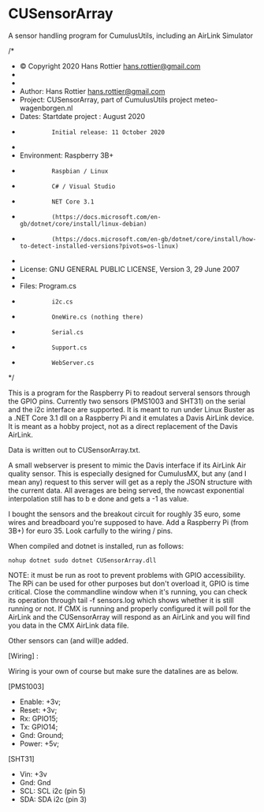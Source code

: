# CUSensorArray
A sensor handling program for CumulusUtils, including an AirLink Simulator

/*
 * © Copyright 2020 Hans Rottier <hans.rottier@gmail.com>
 *
 * 
 * Author:      Hans Rottier <hans.rottier@gmail.com>
 * Project:     CUSensorArray, part of CumulusUtils project meteo-wagenborgen.nl
 * Dates:       Startdate project : August 2020
 *              Initial release: 11 October 2020
 *              
 * Environment: Raspberry 3B+
 *              Raspbian / Linux 
 *              C# / Visual Studio 
 *              NET Core 3.1 
 *              (https://docs.microsoft.com/en-gb/dotnet/core/install/linux-debian)
 *              (https://docs.microsoft.com/en-gb/dotnet/core/install/how-to-detect-installed-versions?pivots=os-linux)
 * 
 * License:     GNU GENERAL PUBLIC LICENSE, Version 3, 29 June 2007
 * 
 * Files:       Program.cs
 *              i2c.cs
 *              OneWire.cs (nothing there)
 *              Serial.cs
 *              Support.cs
 *              WebServer.cs
 */

This is a program for the Raspberry Pi to readout serveral sensors through the GPIO pins. 
Currently two sensors (PMS1003 and SHT31) on the serial and the i2c interface are supported. 
It is meant to run under Linux Buster as a .NET Core 3.1 dll on a Raspberry Pi and it emulates a Davis AirLink device.
It is meant as a hobby project, not as a direct replacement of the Davis AirLink.

Data is written out to CUSensorArray.txt.

A small webserver is present to mimic the Davis interface if its AirLink Air quality sensor. This is especially designed for CumulusMX, but any (and I mean any) 
request to this server will get as a reply the JSON structure with the current data. All averages are being served, the nowcast exponential interpolation still 
has to b e done and gets a -1 as value.

I bought the sensors and the breakout circuit for roughly 35 euro, some wires and breadboard you're supposed to have.
Add a Raspberry Pi (from 3B+) for euro 35. Look carfully to the wiring / pins.

When compiled and dotnet is installed, run as follows:

    nohup dotnet sudo dotnet CUSensorArray.dll
    
NOTE: it must be run as root to prevent problems with GPIO accessibility. The RPi can be used for other purposes but don't overload it, GPIO is time critical. 
      Close the commandline window when it's running, you can check its operation through tail -f sensors.log which shows whether it is still running or not.
      If CMX is running and properly configured it will poll for the AirLink and the CUSensorArray will respond as an AirLink and you will find you data
      in the CMX AirLink data file.
      
Other sensors can (and will)e added.

[Wiring] :

Wiring is your own of course but make sure the datalines are as below.

[PMS1003]
 * Enable: +3v;
 * Reset:  +3v;
 * Rx:     GPIO15;
 * Tx:     GPIO14;
 * Gnd:    Ground;
 * Power:  +5v;
 
[SHT31]
 * Vin:    +3v
 * Gnd:    Gnd
 * SCL:    SCL i2c (pin 5)
 * SDA:    SDA i2c (pin 3)
